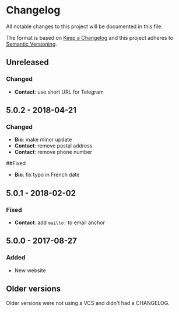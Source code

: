 # Changelog
All notable changes to this project will be documented in this file.

The format is based on [Keep a Changelog](http://keepachangelog.com/en/1.0.0/)
and this project adheres to [Semantic Versioning](http://semver.org/spec/v2.0.0.html).

## Unreleased
### Changed
- **Contact**: use short URL for Telegram

## 5.0.2 - 2018-04-21
### Changed
- **Bio**: make minor update
- **Contact**: remove postal address
- **Contact**: remove phone number

##Fixed
- **Bio**: fix typo in French date

## 5.0.1 - 2018-02-02
### Fixed
- **Contact**: add `mailto:` to email anchor

## 5.0.0 - 2017-08-27
### Added
- New website

## Older versions
Older versions were not using a VCS and didn't had a CHANGELOG.